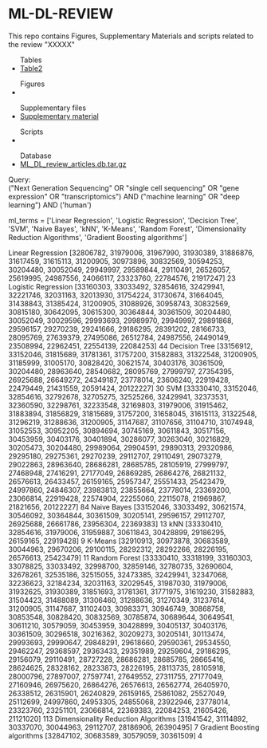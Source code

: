 # ML-DL-REVIEW
This repo contains Figures, Supplementary Materials and scripts related to the review "XXXXX"

<ul>Tables
  <li><a href="https://github.com/claudiologiudice/ML-DL-REVIEW/blob/main/Table2.md">Table2</a></li>
</ul>

<ul>Figures
<li></li>
</ul>

<ul>Supplementary files
  <li><a href="https://github.com/claudiologiudice/ML-DL-REVIEW/blob/main/supplementary_material.pdf">Supplementary material</a></li>
</ul>

<ul>Scripts
<li></li>
</ul>

<ul>Database
  <li><a href="https://github.com/claudiologiudice/ML-DL-REVIEW/blob/main/ML_DL_review_articles.db.tar.gz">ML_DL_review_articles.db.tar.gz</a></li>
</ul>
Query:
<br>
("Next Generation Sequencing" OR "single cell sequencing" OR "gene expression" OR "transcriptomics") AND ("machine learning" OR "deep learning") AND ('human')

ml_terms = ['Linear Regression',
 'Logistic Regression',
 'Decision Tree',
 'SVM',
 'Naive Bayes',
 'kNN',
 'K-Means',
 'Random Forest',
 'Dimensionality Reduction Algorithms',
 'Gradient Boosting algorithms']


Linear Regression [32806782, 31979006, 31967990, 31930389, 31886876, 31617459, 31615113, 31200905, 30973896, 30832569, 30594253, 30204480, 30052049, 29949997, 29589844, 29110491, 26526057, 25619995, 24987556, 24066117, 23323760, 22784576, 21917247] 23
Logistic Regression [33160303, 33033492, 32854616, 32429941, 32221746, 32031163, 32013930, 31754224, 31730674, 31664045, 31438843, 31385424, 31200905, 31088926, 30958743, 30832569, 30815180, 30642095, 30615300, 30364844, 30361509, 30204480, 30052049, 30029596, 29993693, 29989970, 29949997, 29891868, 29596157, 29270239, 29241666, 29186295, 28391202, 28166733, 28095769, 27639379, 27495086, 26512784, 24987556, 24490149, 23508994, 22962451, 22554139, 22084253] 44
Decision Tree [33156912, 33152046, 31815689, 31781361, 31757200, 31582883, 31322548, 31200905, 31185999, 31005170, 30828420, 30621574, 30403176, 30361509, 30204480, 28963640, 28540682, 28095769, 27999797, 27354395, 26925688, 26649272, 24349187, 23778014, 23606240, 22919428, 22479449, 21431559, 20591424, 20122227] 30
SVM [33330410, 33152046, 32854616, 32792678, 32705275, 32525266, 32429941, 32373531, 32360590, 32298761, 32233548, 32169803, 31979006, 31915462, 31883894, 31856829, 31815689, 31757200, 31658045, 31615113, 31322548, 31296219, 31288636, 31200905, 31147687, 31107656, 31104710, 31074948, 31052553, 30952205, 30894694, 30745169, 30611843, 30517156, 30453959, 30403176, 30401894, 30286077, 30263040, 30216829, 30205473, 30204480, 29989064, 29904591, 29890313, 29320986, 29295180, 29275361, 29270239, 29112707, 29110491, 29073279, 29022863, 28963640, 28686281, 28685785, 28105919, 27999797, 27468948, 27416291, 27177049, 26869285, 26864276, 26821132, 26576613, 26433457, 26159165, 25957347, 25551433, 25423479, 24997860, 24846307, 23983813, 23855664, 23778014, 23369200, 23066814, 22919428, 22574904, 22255060, 22115078, 21969867, 21821656, 20122227] 84
Naive Bayes [33152046, 33033492, 30621574, 30546092, 30364844, 30361509, 30205141, 29596157, 29112707, 26925688, 26661786, 23956304, 22369383] 13
kNN [33330410, 32854616, 31979006, 31959887, 30611843, 30428899, 29186295, 26159165, 22919428] 9
K-Means [32910913, 30973878, 30683589, 30044963, 29670206, 29100115, 28292312, 28292266, 28226195, 26576613, 25423479] 11
Random Forest [33330410, 33318199, 33160303, 33078825, 33033492, 32998700, 32859146, 32780735, 32690604, 32678261, 32535186, 32515055, 32473385, 32429941, 32347068, 32236623, 32184234, 32031163, 32029545, 31987030, 31979006, 31932625, 31930389, 31851693, 31781361, 31771975, 31619230, 31582883, 31504423, 31488089, 31306460, 31288636, 31270349, 31237614, 31200905, 31147687, 31102403, 30983371, 30946749, 30868758, 30853548, 30828420, 30832569, 30785874, 30689644, 30649541, 30611210, 30579059, 30453959, 30428899, 30405137, 30403176, 30361509, 30296518, 30216362, 30209273, 30205141, 30113474, 29993693, 29990647, 29848291, 29618660, 29590361, 29534550, 29462247, 29368597, 29363433, 29351989, 29259604, 29186295, 29156079, 29110491, 28727228, 28686281, 28685785, 28665416, 28624625, 28328162, 28233873, 28226195, 28113735, 28105918, 28000796, 27897007, 27597741, 27649552, 27311755, 27177049, 27160946, 26975620, 26864276, 26576613, 26562774, 26405970, 26338512, 26315901, 26240829, 26159165, 25861082, 25527049, 25112699, 24997860, 24953305, 24855068, 23922946, 23778014, 23323760, 23251101, 23066814, 22369383, 22084253, 21605426, 21121020] 113
Dimensionality Reduction Algorithms [31941542, 31114892, 30337070, 30044963, 29112707, 28186906, 26390495] 7
Gradient Boosting algorithms [32847102, 30683589, 30579059, 30361509] 4
